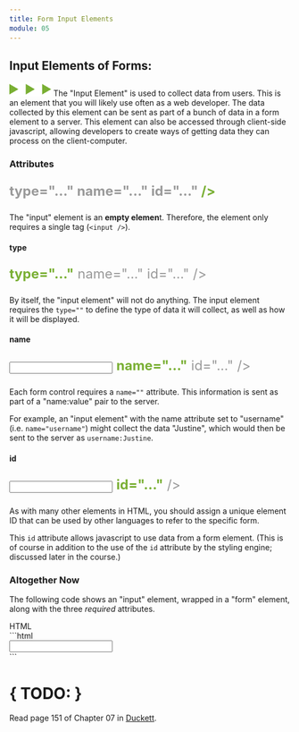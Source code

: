 ```yaml
---
title: Form Input Elements
module: 05
---
```


## Input Elements of Forms:
<img src="./../../../img/arrow-divider.svg" style="width: 75px; border: none;" />
The "Input Element" is used to collect data from users. This is an element that you will likely use often as a web developer. The data collected by this element can be sent as part of a bunch of data in a form element to a server. This element can also be accessed through client-side javascript, allowing developers to create ways of getting data they can process on the client-computer.

### Attributes
<p style="font-size: x-large"><span style="color: #79AF33; font-weight: bold;"><input</span> <span style="color: #999">type="..." name="..." id="..."</span> <span style="color: #79AF33; font-weight: bold;">/></span></p>

The "input" element is an **empty elemen**t. Therefore, the element only requires a single tag (`<input />`).

#### type
<p style="font-size: x-large"><span style="color: #999"><input</span> <span style="color: #79AF33; font-weight: bold;">type="..."</span> <span style="color: #999">name="..." id="..." /></span></p>

By itself, the "input element" will not do anything. The input element requires the `type=""` to define the type of data it will collect, as well as how it will be displayed.

#### name
<p style="font-size: x-large"><span style="color: #999"><input type="..."</span> <span style="color: #79AF33; font-weight: bold;">name="..."</span> <span style="color: #999">id="..." /></span></p>

Each form control requires a `name=""` attribute. This information is sent as part of a "name:value" pair to the server.

For example, an "input element" with the name attribute set to "username" (i.e. `name="username"`) might collect the data "Justine", which would then be sent to the server as `username:Justine`.

#### id
<p style="font-size: x-large"><span style="color: #999"><input type="..." name="..."</span> <span style="color: #79AF33; font-weight: bold;">id="..."</span> <span style="color: #999">/></span></p>

As with many other elements in HTML, you should assign a unique element ID that can be used by other languages to refer to the specific form.

This `id` attribute allows javascript to use data from a form element. (This is of course in addition to the use of the `id` attribute by the styling engine; discussed later in the course.)

### Altogether Now
The following code shows an "input" element, wrapped in a "form" element, along with the three _required_ attributes.

<div id="code-heading">HTML</div>
```html
<form action="http://www.example.com/login.php" method="post" id="sign-in" class="basic-forms">
    <input type="text" name="username" id="username_input" />
</form>
```

# { TODO: }
Read page 151 of Chapter 07 in [Duckett](https://github.com/Media-Ed-Online/intro-web-dev/issues/3).
